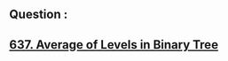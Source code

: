 ## Question : 
<h2> <a href="https://leetcode.com/problems/average-of-levels-in-binary-tree/">637. Average of Levels in Binary Tree</a>
